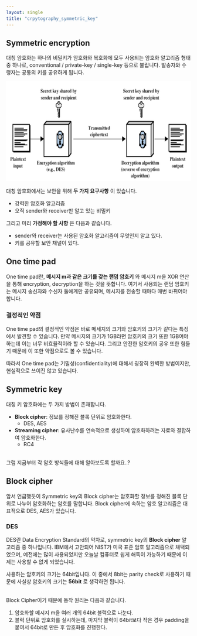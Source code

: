 ```yaml
---
layout: single
title: "crpytography_symmetric_key"
---
```


## Symmetric encryption
대칭 암호화는 하나의 비밀키가 암호화와 복호화에 모두 사용되는 암호화 알고리즘 형태 중 하나로, conventional / private-key / single-key 등으로 불립니다. 발송자와 수령자는 공통의 키를 공유하게 됩니다. 

![No Image](/assets/images/symmetric-encryption.png)

대칭 암호화에서는 보안을 위해 __두 가지 요구사항__ 이 있습니다.
* 강력한 암호화 알고리즘
* 오직 sender와 receiver만 알고 있는 비밀키
  
그리고 미리 __가정해야 할 사항__ 은 다음과 같습니다.
* sender와 receiver는 사용된 암호화 알고리즘이 무엇인지 알고 있다.
* 키를 공유할 보안 채널이 있다.

## One time pad
One time pad란, __메시지 m과 같은 크기를 갖는 랜덤 암호키__ 와 메시지 m을 XOR 연산을 통해 encryption, decryption을 하는 것을 뜻합니다. 여기서 사용되는 랜덤 암호키는 메시지 송신자와 수신자 둘에게만 공유되며, 메시지를 전송할 때마다 매번 바뀌어야 합니다.

### 결정적인 약점
One time pad의 결정적인 약점은 바로 메세지의 크기와 암호키의 크기가 같다는 특징에서 발견할 수 있습니다. 만약 메시지의 크기가 1GB라면 암호키의 크기 또한 1GB여야 하는데 이는 너무 비효율적이라 할 수 있습니다. 그리고 안전한 암호키의 공유 또한 힘들기 때문에 이 또한 약점으로도 볼 수 있습니다.

따라서 One time pad는 기밀성(confidentiality)에 대해서 굉장히 완벽한 방법이지만, 현실적으로 쓰이진 않고 있습니다.

## Symmetric key
대칭 키 암호화에는 두 가지 방법이 존재합니다.
* __Block cipher__: 정보를 정해진 블록 단위로 암호화한다.
  * DES, AES
* __Streaming cipher__: 유사난수를 연속적으로 생성하여 암호화하려는 자료와 결합하여 암호화한다.
  * RC4

\
그럼 지금부터 각 암호 방식들에 대해 알아보도록 할까요..?

## Block cipher
앞서 언급했듯이 Symmetric key의 Block cipher는 암호화할 정보를 정해진 블록 단위로 나누어 암호화하는 암호를 말합니다. Block cipher에 속하는 암호 알고리즘은 대표적으로 DES, AES가 있습니다.

### DES
DES란 Data Encryption Standard의 약자로, symmetric key의 __Block cipher__ 알고리즘 중 하나입니다. IBM에서 고안되어 NIST가 미국 표준 암호 알고리즘으로 채택되었으며, 예전에는 많이 사용되었지만 오늘날 컴퓨터로 쉽게 해독이 가능하기 때문에 이제는 사용할 수 없게 되었습니다.

사용하는 암호키의 크기는 64bit입니다. 이 중에서 8bit는 parity check로 사용하기 때문에 사실상 암호키의 크기는 __56bit__ 로 생각하면 됩니다.

\
Block Cipher이기 때문에 동작 원리는 다음과 같습니다.
1. 암호화할 메시지 m을 여러 개의 64bit 블럭으로 나눈다.
2. 블럭 단위로 암호화를 실시하는데, 마지막 블럭이 64bit보다 작은 경우 padding을 붙여서 64bit로 만든 후 암호화를 진행한다.